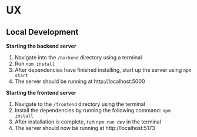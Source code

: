 # UX

## Local Development

**Starting the backend server**

1. Navigate into the `/backend` directory using a terminal
2. Run `npm install`
3. After dependencies have finished installing, start up the server using `npm start`
4. The server should be running at http://localhost:5000

**Starting the frontend server**

1. Navigate to the `/frontend` directory using the terminal
2. Install the dependencies by running the following command: `npm install`
3. After installation is complete, run `npm run dev` in the terminal
4. The server should now be running at http://localhost:5173
